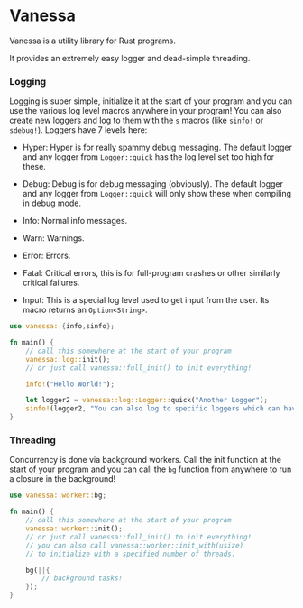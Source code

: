# Vanessa

Vanessa is a utility library for Rust programs.

It provides an extremely easy logger and dead-simple threading.

### Logging

Logging is super simple, initialize it at the start of your program
and you can use the various log level macros anywhere in your program!
You can also create new loggers and log to them with the `s` macros
(like `sinfo!` or `sdebug!`). Loggers have 7 levels here:

- Hyper: Hyper is for really spammy debug messaging. The default logger
and any logger from `Logger::quick` has the log level set too high
for these.

- Debug: Debug is for debug messaging (obviously). The default logger
and any logger from `Logger::quick` will only show these when compiling
in debug mode.

- Info: Normal info messages.

- Warn: Warnings.

- Error: Errors.

- Fatal: Critical errors, this is for full-program crashes or other
similarly critical failures.

- Input: This is a special log level used to get input from the user.
Its macro returns an `Option<String>`.

```rust
use vanessa::{info,sinfo};

fn main() {
    // call this somewhere at the start of your program
    vanessa::log::init();
    // or just call vanessa::full_init() to init everything!

    info!("Hello World!");

    let logger2 = vanessa::log::Logger::quick("Another Logger");
    sinfo!(logger2, "You can also log to specific loggers which can have their own log levels!");
}
```

### Threading

Concurrency is done via background workers. Call the init function
at the start of your program and you can call the `bg` function from
anywhere to run a closure in the background!

```rust
use vanessa::worker::bg;

fn main() {
    // call this somewhere at the start of your program
    vanessa::worker::init();
    // or just call vanessa::full_init() to init everything!
    // you can also call vanessa::worker::init_with(usize)
    // to initialize with a specified number of threads.

    bg(||{
        // background tasks!
    });
}
```
